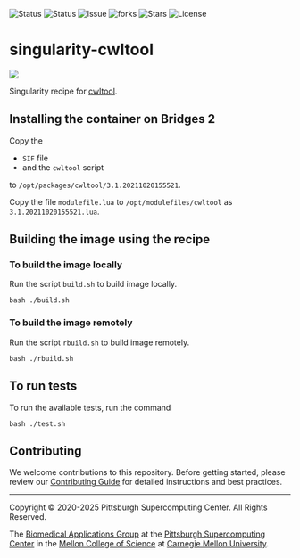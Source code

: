 ![Status](https://github.com/pscedu/singularity-cwltool/actions/workflows/main.yml/badge.svg)
![Status](https://github.com/pscedu/singularity-cwltool/actions/workflows/pretty.yml/badge.svg)
![Issue](https://img.shields.io/github/issues/pscedu/singularity-cwltool)
![forks](https://img.shields.io/github/forks/pscedu/singularity-cwltool)
![Stars](https://img.shields.io/github/stars/pscedu/singularity-cwltool)
![License](https://img.shields.io/github/license/pscedu/singularity-cwltool)

# singularity-cwltool
<img src="https://www.commonwl.org/CWL-Logo-Header.png" />

Singularity recipe for [cwltool](https://www.commonwl.org/).

## Installing the container on Bridges 2
Copy the

* `SIF` file
* and the `cwltool` script

to `/opt/packages/cwltool/3.1.20211020155521`.

Copy the file `modulefile.lua` to `/opt/modulefiles/cwltool` as `3.1.20211020155521.lua`.

## Building the image using the recipe

### To build the image locally
Run the script `build.sh` to build image locally.

```
bash ./build.sh
```

### To build the image remotely
Run the script `rbuild.sh` to build image remotely.

```
bash ./rbuild.sh
```

## To run tests
To run the available tests, run the command

```
bash ./test.sh
```

## Contributing
We welcome contributions to this repository. Before getting started, please review our [Contributing Guide](https://raw.githubusercontent.com/pscedu/singularity-report/refs/heads/main/CONTRIBUTING.md) for detailed instructions and best practices.

---
Copyright © 2020-2025 Pittsburgh Supercomputing Center. All Rights Reserved.

The [Biomedical Applications Group](https://www.psc.edu/biomedical-applications/) at the [Pittsburgh Supercomputing Center](http://www.psc.edu) in the [Mellon College of Science](https://www.cmu.edu/mcs/) at [Carnegie Mellon University](http://www.cmu.edu).
